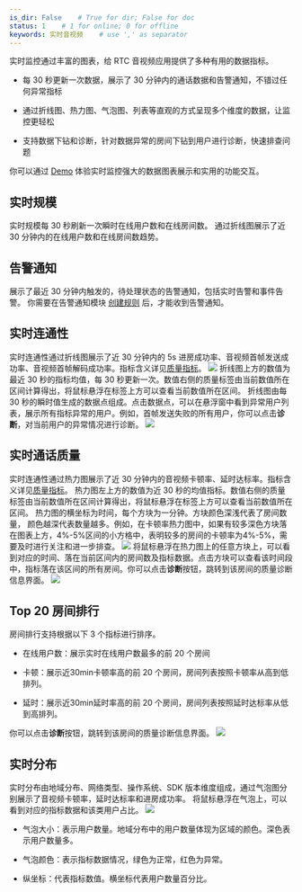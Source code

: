 ```yaml
---
is_dir: False    # True for dir; False for doc
status: 1    # 1 for online; 0 for offline
keywords: 实时音视频    # use ',' as separator
---
```


实时监控通过丰富的图表，给 RTC 音视频应用提供了多种有用的数据指标。

- 每 30 秒更新一次数据，展示了 30 分钟内的通话数据和告警通知，不错过任何异常指标
	

- 通过折线图、热力图、气泡图、列表等直观的方式呈现多个维度的数据，让监控更轻松
	

- 支持数据下钻和诊断，针对数据异常的房间下钻到用户进行诊断，快速排查问题
	

你可以通过 [Demo](https://console.volcengine.com/rtc/monitorDemo) 体验实时监控强大的数据图表展示和实用的功能交互。

## 实时规模

实时规模每 30 秒刷新一次瞬时在线用户数和在线房间数。
通过折线图展示了近 30 分钟内的在线用户数和在线房间数趋势。


## 告警通知

展示了最近 30 分钟内触发的，待处理状态的告警通知，包括实时告警和事件告警。
你需要在告警通知模块 [创建规则](https://console.volcengine.com/rtc/callQualityRTC/alarm?appId=637718e2ccef7e0166c303d7&businessId=&tab=rules) 后，才能收到告警通知。

## 实时连通性

实时连通性通过折线图展示了近 30 分钟内的 5s 进房成功率、音视频首帧发送成功率、音视频首帧解码成功率。指标含义详见[质量指标](https://www.volcengine.com/docs/6348/70063#%E8%B4%A8%E9%87%8F%E6%8C%87%E6%A0%87)。
![](https://portal.volccdn.com/obj/volcfe/cloud-universal-doc/upload_0a289e6700f87497cf4e8134a2098124.png)
折线图上方的数值为最近 30 秒的指标均值，每 30 秒更新一次。数值右侧的质量标签由当前数值所在区间计算得出，将鼠标悬浮在标签上方可以查看当前数值所在区间。
折线图由每 30 秒的瞬时值生成的数据点组成。点击数据点，可以在悬浮窗中看到异常用户列表，展示所有指标异常的用户。例如，首帧发送失败的所有用户，你可以点击**诊断**，对当前用户的异常情况进行诊断。
![](https://portal.volccdn.com/obj/volcfe/cloud-universal-doc/upload_10b5f94081c21223d2ff4dea070904c7.gif)


## 实时通话质量

实时连通性通过热力图展示了近 30 分钟内的音视频卡顿率、延时达标率。指标含义详见[质量指标](https://www.volcengine.com/docs/6348/70063#%E8%B4%A8%E9%87%8F%E6%8C%87%E6%A0%87)。
热力图左上方的数值为近 30 秒的均值指标。数值右侧的质量标签由当前数值所在区间计算得出，将鼠标悬浮在标签上方可以查看当前数值所在区间。
热力图的横坐标为时间，每个方块为一分钟。方块颜色深浅代表了房间数量， 颜色越深代表数量越多。例如，在卡顿率热力图中，如果有较多深色方块落在图表上方，4%-5%区间的小方格中，表明较多的房间的卡顿率为4%-5%，需要及时进行关注和进一步排查。
![](https://portal.volccdn.com/obj/volcfe/cloud-universal-doc/upload_fe86057e54d955c206892d2b8040470c.png)
将鼠标悬浮在热力图上的任意方块上，可以看到对应的时间、落在当前区间内的房间数及指标数据。点击方块可以查看该时间段中，指标落在该区间的所有房间。你可以点击**诊断**按钮，跳转到该房间的质量诊断信息界面。
![](https://portal.volccdn.com/obj/volcfe/cloud-universal-doc/upload_6aa53277fc59109bf96c216adf94fbd3.gif)

## Top 20 房间排行

房间排行支持根据以下 3 个指标进行排序。

- 在线用户数：展示实时在线用户数最多的前 20 个房间
	

- 卡顿：展示近30min卡顿率高的前 20 个房间，房间列表按照卡顿率从高到低排列。
	

- 延时：展示近30min延时率高的前 20 个房间，房间列表按照延时达标率从低到高排列。
	

你可以点击**诊断**按钮，跳转到该房间的质量诊断信息界面。
![](https://portal.volccdn.com/obj/volcfe/cloud-universal-doc/upload_307dbb9dc3b4f29b85bcce0ae4ccceb7.png)

## 实时分布

实时分布由地域分布、网络类型、操作系统、SDK 版本维度组成，通过气泡图分别展示了音视频卡顿率，延时达标率和进房成功率。
将鼠标悬浮在气泡上，可以看到对应的指标数据和该类用户占比。
![](https://portal.volccdn.com/obj/volcfe/cloud-universal-doc/upload_7c9805e146f9f6f68e5f4a9099c84842.gif)

- 气泡大小：表示用户数量。地域分布中的用户数量体现为区域的颜色。深色表示用户数量多。
	

- 气泡颜色：表示指标数据情况，绿色为正常，红色为异常。
	

- 纵坐标：代表指标数值。横坐标代表用户数量百分比。
